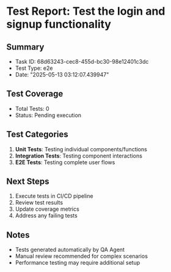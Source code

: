 # Test Report: Test the login and signup functionality

## Summary
- Task ID: 68d63243-cec8-455d-bc30-98e12401c3dc
- Test Type: e2e
- Date: "2025-05-13 03:12:07.439947"

## Test Coverage
- Total Tests: 0
- Status: Pending execution

## Test Categories
1. **Unit Tests**: Testing individual components/functions
2. **Integration Tests**: Testing component interactions
3. **E2E Tests**: Testing complete user flows

## Next Steps
1. Execute tests in CI/CD pipeline
2. Review test results
3. Update coverage metrics
4. Address any failing tests

## Notes
- Tests generated automatically by QA Agent
- Manual review recommended for complex scenarios
- Performance testing may require additional setup
